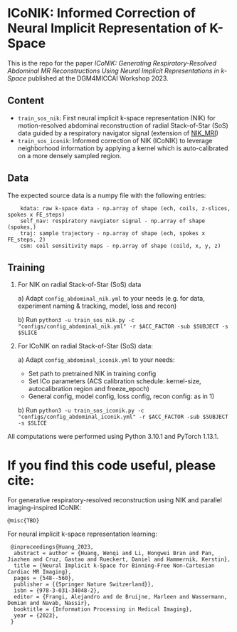 # ICoNIK: Informed Correction of Neural Implicit Representation of K-Space


This is the repo for the paper _ICoNIK: Generating Respiratory-Resolved Abdominal MR Reconstructions Using Neural Implicit Representations in k-Space_ 
published at the DGM4MICCAI Workshop 2023.


## Content
- `train_sos_nik`: First neural implicit k-space representation (NIK) for motion-resolved abdominal reconstruction of
 radial Stack-of-Star (SoS) data guided by a respiratory navigator signal (extension of [NIK_MRI](https://github.com/wenqihuang/NIK_MRI))
- `train_sos_iconik`: Informed correction of NIK (ICoNIK) to leverage neighborhood information by applying a kernel which is auto-calibrated on a more densely sampled region.
## Data
The expected source data is a numpy file with the following entries:
~~~
    kdata: raw k-space data - np.array of shape (ech, coils, z-slices, spokes x FE_steps)  
    self_nav: respiratory navgiator signal - np.array of shape (spokes,)
    traj: sample trajectory - np.array of shape (ech, spokes x FE_steps, 2)
    csm: coil sensitivity maps - np.array of shape (coild, x, y, z)
~~~

## Training

1) For NIK on radial Stack-of-Star (SoS) data
 
   a) Adapt `config_abdominal_nik.yml` to your needs (e.g. for data, experiment naming & tracking, model, loss and recon)

   b) Run `python3 -u train_sos_nik.py -c "configs/config_abdominal_nik.yml" -r $ACC_FACTOR -sub $SUBJECT -s $SLICE`


2) For ICoNIK on radial Stack-of-Star (SoS) data:

   a) Adapt `config_abdominal_iconik.yml` to your needs:
      - Set path to pretrained NIK in training config
      - Set ICo parameters (ACS calibration schedule: kernel-size, autocalibration region and freeze_epoch)
      - General config, model config, loss config, recon config: as in 1)

   b) Run `python3 -u train_sos_iconik.py -c "configs/config_abdominal_iconik.yml" -r $ACC_FACTOR -sub $SUBJECT -s $SLICE`


All computations were performed using Python 3.10.1 and PyTorch 1.13.1.

# If you find this code useful, please cite:
For generative respiratory-resolved reconstruction using NIK and parallel imaging-inspired ICoNIK:

    @misc{TBD}

For neural implicit k-space representation learning:

     @inproceedings{Huang_2023,
      abstract = author = {Huang, Wenqi and Li, Hongwei Bran and Pan, Jiazhen and Cruz, Gastao and Rueckert, Daniel and Hammernik, Kerstin},
      title = {Neural Implicit k-Space for Binning-Free Non-Cartesian Cardiac MR Imaging},
      pages = {548--560},
      publisher = {{Springer Nature Switzerland}},
      isbn = {978-3-031-34048-2},
      editor = {Frangi, Alejandro and de Bruijne, Marleen and Wassermann, Demian and Navab, Nassir},
      booktitle = {Information Processing in Medical Imaging},
      year = {2023},
     }
